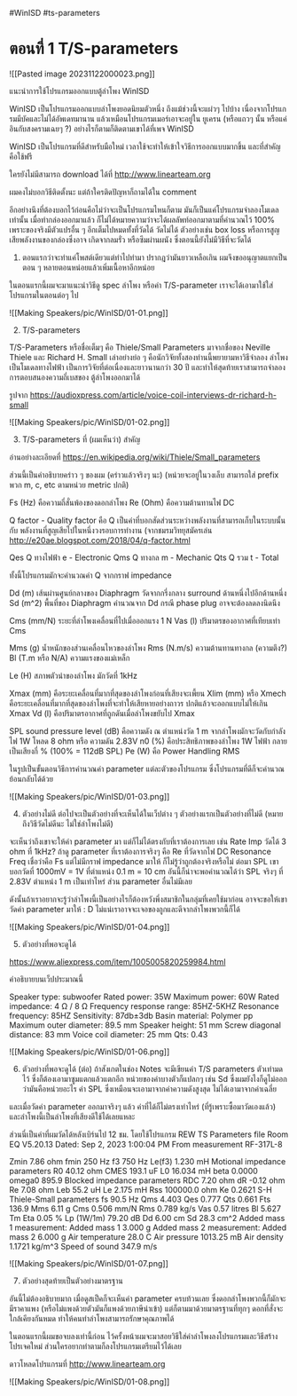#WinISD #ts-parameters 

# ตอนที่ 1 T/S-parameters

![[Pasted image 20231122000023.png]]

แนะนำการใช้โปรแกรมออกแบบตู้ลำโพง WinISD

WinISD เป็นโปรแกรมออกแบบลำโพงยอดนิยมตัวหนึ่ง ถึงแม้ช่วงนี้จะแผ่วๆ ไปบ้าง
เนื่องจากโปรแกรมมีบัคและไม่ได้อัพเดทมานาน แล้วเหมือนโปรแกรมเมอร์เอาจะอยู่ใน
ยูเครน (หรือแถวๆ นั้น หรือแค่อินกับสงครามเฉยๆ ?) อย่างไรก็ตามก็ติดตามเขาได้ที่เพจ WinISD

WinISD เป็นโปรแกรมที่ดีสำหรับมือใหม่ เวลาใช้จะทำให้เข้าใจวิธีการออกแบบมากขึ้น
และที่สำคัญคือใช้ฟรี 

ใครยังไม่มีสามารถ download ได้ที่ http://www.linearteam.org

ผมคงไม่บอกวิธีติดตั้งนะ แต่ถ้าใครติดปัญหาก็ถามได้ใน comment

อีกอย่างนึงที่ต้องบอกไว้ก่อนคือไม่ว่าจะเป็นโปรแกรมไหนก็ตาม
มันก็เป็นแค่โปรแกรมจำลองโมเดลเท่านั้น เมื่อทำกล่องออกมาแล้ว
ก็ไม่ได้หมายความว่าจะได้ผลลัพท์ออกมาตามที่คำนวณไว้ 100%
เพราะของจริงมีตัวแปรอื่น ๆ อีกเต็มไปหมดทั้งที่วัดได้ วัดไม่ได้
ตัวอย่างเช่น box loss หรือการสูญเสียพลังงานของกล่องซึ่งอาจ
เกิดจากลมรั่ว หรือซึมผ่านผนัง ซึ่งตอนนี้ยังไม่มีวิธีที่จะวัดได้

1. ตอนแรกว่าจะทำแค่โพสต์เดียวแต่ทำไปทำมา ปรากฎว่ามันยาวเหลือเกิน
ผมจึงขออนุญาตแยกเป็นตอน ๆ  หลายตอนหน่อยแล้วเพิ่มเนื้อหาอีกหน่อย

ในตอนแรกนี้ผมจะมาแนะนำวิธีดู spec ลำโพง หรือค่า T/S-parameter
เราจะได้เอามาใช้ใส่โปรแกรมในตอนต่อๆ ไป

![[Making Speakers/pic/WinISD/01-01.png]]


2. T/S-parameters

T/S-Parameters หรือชื่อเต็มๆ คือ Thiele/Small Parameters
มาจากชื่อของ Neville Thiele และ Richard H. Small
เล่าอย่างย่อ ๆ คือนักวิจัยทั้งสองท่านนี้พยายามหาวิธีจำลอง
ลำโพงเป็นโมเดลทางไฟฟ้า เป็นการวิจัยที่ต่อเนื่องและยาวนานกว่า 30 ปี
และทำให้สุดท้ายเราสามารถจำลองการตอบสนองความถี่เบสของ
ตู้ลำโพงออกมาได้

รูปจาก https://audioxpress.com/article/voice-coil-interviews-dr-richard-h-small

![[Making Speakers/pic/WinISD/01-02.png]]

3. T/S-parameters ที่ (ผมเห็นว่า) สำคัญ

อ่านอย่างละเอียดที่ https://en.wikipedia.org/wiki/Thiele/Small_parameters

ส่วนนี้เป็นคำอธิบายคร่าว ๆ ของผม (คร่าวแล้วจริงๆ นะ)
(หน่วยจะอยู่ในวงเล็บ สามารถใส่ prefix พวก m, c, etc ตามหน่วย metric ปกติ)

Fs (Hz) คือความถี่สั่นพ้องของดอกลำโพง 
Re (Ohm) คือความต้านทานไฟ DC 

Q factor - Quality factor 
คือ Q เป็นค่าที่บอกสัดส่วนระหว่างพลังงานที่สามารถเก็บในระบบนั้น กับ พลังงานที่สูญเสียไปในหนึ่งวงรอบการทำงาน (จากชมรมวิทยุสมัครเล่น http://e20ae.blogspot.com/2018/04/q-factor.html

Qes   Q ทางไฟฟ้า e - Electronic
Qms  Q ทางกล m - Mechanic 
Qts    Q รวม t - Total

ทั้งนี้โปรแกรมมักจะคำนวณค่า Q จากกราฟ impedance 

Dd (m) เส้นผ่านศูนย์กลางของ Diaphragm วัดจากกรึ่งกลาง surround ด้านหนึ่งไปอีกด้านหนึ่ง
Sd (m^2) พื้นที่ของ Diaphragm คำนวณจาก Dd กรณี phase plug อาจจะต้องลดลงนิดนึง

Cms (mm/N) ระยะที่ลำโพงเคลื่อนที่ไปเมื่อออกแรง 1 N
Vas (l)  ปริมาตรของอากาศที่เทียบเท่า Cms

Mms (g) น้ำหนักของส่วนเคลื่อนไหวของลำโพง
Rms (N.m/s) ความต้านทานทางกล (ความตึง?)
Bl (T.m หรือ N/A) ความแรงของแม่เหล็ก

Le (H) สภาพตัวนำของลำโพง มักวัดที่ 1kHz 

Xmax (mm) คือระยะเคลื่อนที่มากที่สุดของลำโพงก่อนที่เสียงจะเพี้ยน
Xlim (mm) หรือ Xmech คือระยะเคลื่อนที่มากที่สุดของลำโพงที่จะทำให้เสียหายอย่างถาวร
ปกติแล้วจะออกแบบไม่ให้เกิน Xmax
Vd (l) คือปริมาตรอากาศที่ถูกดันเมื่อลำโพงขยับไป Xmax

SPL sound pressure level (dB) คือความดัง ณ ตำแหน่งวัด 1 m จากลำโพงมักจะวัดกับกำลังไฟ 1W โหลด 8 ohm หรือ ความดัน 2.83V
n0 (%) คือประสิทธิภาพของลำโพง 1W ไฟฟ้า กลายเป็นเสียงกี่ % (100% = 112dB SPL)
Pe (W) คือ Power Handling RMS

ในรูปเป็นขั้นตอนวิธีการคำนวณค่า parameter แต่ละตัวของโปรแกรม
ซึ่งโปรแกรมที่ดีก็จะคำนวณย้อนกลับได้ด้วย

![[Making Speakers/pic/WinISD/01-03.png]]

4. ตัวอย่างไม่ดี
ต่อไปจะเป็นตัวอย่างที่จะเห็นได้ในเว็ปต่าง ๆ 
ตัวอย่างแรกเป็นตัวอย่างที่ไม่ดี (หมายถึงวิธีวัดไม่ดีนะ ไม่ใช่ลำโพงไม่ดี)

จะเห็นว่าถึงเขาจะให้ค่า parameter มา แต่ก็ไม่ได้ตรงกับที่เราต้องการเลย
เช่น 
Rate Imp วัดได้ 3 ohm ที่ 1kHz? ถ้าดู parameter ที่เราต้องการจริงๆ คือ Re ที่วัดจากไฟ DC 
Resonance Freq เชื่อว่าคือ Fs แต่ไม่มีกราฟ impedance มาให้ ก็ไม่รู้ว่าถูกต้องจริงหรือไม่
ต่อมา SPL เขาบอกวัดที่ 1000mV = 1V ที่ตำแหน่ง 0.1 m = 10 cm อันนี้ก็น่าจะพอคำนวณได้ว่า SPL จริงๆ ที่ 2.83V ตำแหน่ง 1 m เป็นเท่าไหร่
ส่วน parameter อื่นไม่มีเลย

ดังนั้นถ้าเราอยากจะรู้ว่าลำโพงนี้เป็นอย่างไรก็ต้องหวังพึ่งสมาชิกในกลุ่มที่เคยใช้มาก่อน อาจจะขอให้เขาวัดค่า parameter มาให้ : D ไม่แน่เราอาจจะเจอของถูกและดีจากลำโพงพวกนี้ก็ได้

![[Making Speakers/pic/WinISD/01-04.png]]


5. ตัวอย่างที่พอจะดูได้

https://www.aliexpress.com/item/1005005820259984.html

คำอธิบายบนเว็ปประมาณนี้

Speaker type: subwoofer
Rated power: 35W
Maximum power: 60W
Rated impedance: 4 Ω / 8 Ω
Frequency response range: 85HZ-5KHZ
Resonance frequency: 85HZ
Sensitivity: 87db±3db
Basin material: Polymer pp
Maximum outer diameter: 89.5 mm
Speaker height: 51 mm
Screw diagonal distance: 83 mm
Voice coil diameter: 25 mm
Qts: 0.43

![[Making Speakers/pic/WinISD/01-06.png]]

6. ตัวอย่างที่พอจะดูได้ (ต่อ)
ถ้าสังเกตในช่อง Notes จะมีเขียนค่า T/S parameters ตัวเท่ามดไว้
ซึ่งก็ต้องเอามาซูมแตกแล้วแตกอีก
หน่วยของค่าบางตัวก็แปลกๆ เช่น Sd ซึ่งผมยังไงก็ดูไม่ออกว่ามันคือหน่วยอะไร
ค่า SPL ซึ่งเหมือนจะเอามาจากค่าความดังสูงสุด ไม่ได้เอามาจากค่าเฉลี่ย

และเมื่อวัดค่า parameter ออกมาจริงๆ แล้ว ค่าที่ได้ก็ไม่ตรงเท่าไหร่ (ที่รู้เพราะซื้อมาวัดเองแล้ว)
และลำโพงนี้เป็นลำโพงที่เสียงดีใช้ได้เลยแหละ

ส่วนนี่เป็นค่าที่ผมวัดได้หลังเบิร์นไป 12 ชม. โดยใช้โปรแกรม REW
TS Parameters file
Room EQ V5.20.13
Dated: Sep 2, 2023 1:00:04 PM
From measurement RF-317L-8

Zmin 7.86 ohm
fmin 250 Hz
f3 750 Hz
Le(f3) 1.230 mH
Motional impedance parameters
R0 40.12 ohm
CMES 193.1 uF
L0 16.034 mH
beta 0.0000 
omega0 895.9 
Blocked impedance parameters
RDC 7.20 ohm
dR -0.12 ohm
Re 7.08 ohm
Leb 55.2 uH
Le 2.175 mH
Rss 100000.0 ohm
Ke 0.2621 S-H
Thiele-Small parameters
fs 90.5 Hz
Qms 4.403
Qes 0.777
Qts 0.661
Fts 136.9
Mms 6.11 g
Cms 0.506 mm/N
Rms 0.789 kg/s
Vas 0.57 litres
Bl 5.627 Tm
Eta 0.05 %
Lp (1W/1m) 79.20 dB
Dd 6.00 cm
Sd 28.3 cm^2
Added mass 1 measurement: 
Added mass 1 3.000 g
Added mass 2 measurement: 
Added mass 2 6.000 g
Air temperature 28.0 C
Air pressure 1013.25 mB
Air density 1.1721 kg/m^3
Speed of sound 347.9 m/s

![[Making Speakers/pic/WinISD/01-07.png]]

7. ตัวอย่างสุดท้ายเป็นตัวอย่างมาตรฐาน

อันนี้ไม่ต้องอธิบายมาก เมื่อดูสเป็คก็จะเห็นค่า parameter ครบท้วนเลย
ซึ่งดอกลำโพงพวกนี้ก็มักจะมีราคาแพง (หรือไม่แพงด้วยตัวมันก็แพงด้วยภาษีนำเข้า)
แต่ก็ตามมาด้วยมาตรฐานที่ทุกๆ ดอกที่สั่งจะใกล้เคียงกันหมด ทำให้คนทำลำโพงสามารถรักษาคุณภาพได้

ในตอนแรกนี้ผมขอจบลงเท่านี้ก่อน ไว้ครั้งหน้าผมจะมาสอยวิธีใส่ค่าลำโพงลงโปรแกรมและวิธีสร้างโปรเจคใหม่ ส่วนใครอยากทำตามก็ลงโปรแกรมเตรียมไว้ได้เลย

ดาวโหลดโปรแกรมที่ http://www.linearteam.org

![[Making Speakers/pic/WinISD/01-08.png]]


